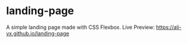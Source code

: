 # landing-page
A simple landing page made with CSS Flexbox.
Live Preview: https://ali-vx.github.io/landing-page
